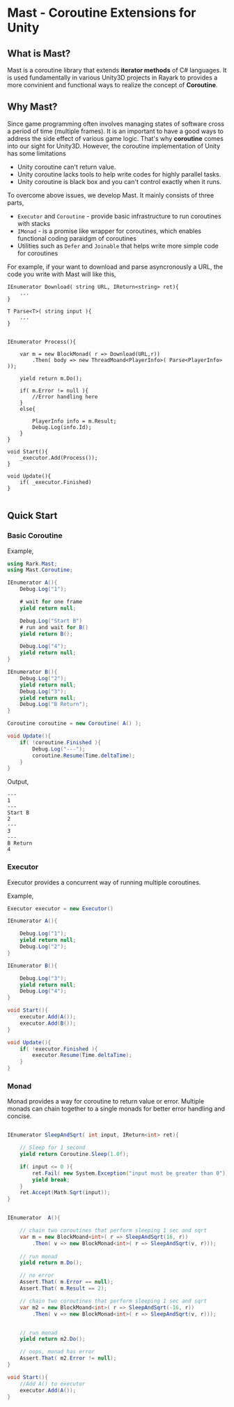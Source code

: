 # Mast - Coroutine Extensions for Unity

## What is Mast?
Mast is a coroutine library that extends **iterator methods** of C# languages. It is used fundamentally in various Unity3D projects in Rayark to provides a more convinient and functional ways to realize the concept of **Coroutine**.



## Why Mast?

Since game programming often involves managing states of software cross a period of time (multiple frames). It is an important to have a good ways to address the side effect of various game logic. That's why **coroutine** comes into our sight for Unity3D. However, the coroutine implementation of Unity has some limitations
- Unity coroutine can't return value.
- Unity coroutine lacks tools to help write codes for highly parallel tasks.
- Unity coroutine is black box and you can't control exactly when it runs.

To overcome above issues, we develop Mast. It mainly consists of three parts,
- `Executor` and `Coroutine` - provide basic infrastructure to run coroutines with stacks
- `IMonad` - is a promise like wrapper for coroutines, which enables functional coding paraidgm of coroutines
- Utilities such as `Defer` and `Joinable` that helps write more simple code for coroutines



For example, if your want to download and parse asyncronously a URL, the code you write with Mast will like this,

```
IEnumerator Download( string URL, IReturn<string> ret){
    ...
}

T Parse<T>( string input ){
    ...
}


IEnumerator Process(){

    var m = new BlockMonad( r => Download(URL,r))
        .Then( body => new ThreadMoand<PlayerInfo>( Parse<PlayerInfo> ));

    yield return m.Do();

    if( m.Error != null ){
        //Error handling here
    }
    else{

        PlayerInfo info = m.Result;
        Debug.Log(info.Id);
    }
}

void Start(){
    _executor.Add(Process());
}

void Update(){
    if( _executor.Finished)
}


``` 


## Quick Start

### Basic Coroutine

Example,
```csharp
using Rark.Mast;
using Mast.Coroutine;

IEnumerator A(){
    Debug.Log("1");

    # wait for one frame
    yield return null;

    Debug.Log("Start B")
    # run and wait for B()
    yield return B();

    Debug.Log("4");
    yield return null;
}

IEnumerator B(){
    Debug.Log("2");
    yield return null;
    Debug.Log("3");
    yield return null;
    Debug.Log("B Return");
}

Coroutine coroutine = new Coroutine( A() );

void Update(){
    if( !coroutine.Finished ){
        Debug.Log("---");
        coroutine.Resume(Time.deltaTime);
    }
}
```

Output,
```
---
1
---
Start B
2
---
3
---
B Return
4
```

### Executor

Executor provides a concurrent way of running multiple coroutines.

Example,
```csharp
Executor executor = new Executor()

IEnumerator A(){

    Debug.Log("1");
    yield return null;
    Debug.Log("2");
}

IEnumerator B(){

    Debug.Log("3");
    yield return null;
    Debug.Log("4");
}

void Start(){
    executor.Add(A());
    executor.Add(B());
}

void Update(){
    if( !executor.Finished ){
        executor.Resume(Time.deltaTime);
    }
}
```

### Monad

Monad provides a way for coroutine to return value or error. Multiple monads can chain together to a single monads for better error handling and concise.

```csharp

IEnumerator SleepAndSqrt( int input, IReturn<int> ret){

    // Sleep for 1 second
    yield return Coroutine.Sleep(1.0f);

    if( input <= 0 ){
        ret.Fail( new System.Exception("input must be greater than 0"));
        yield break;
    }
    ret.Accept(Math.Sqrt(input));
}


IEnumerator  A(){

    // chain two coroutines that perform sleeping 1 sec and sqrt
    var m = new BlockMoand<int>( r => SleepAndSqrt(16, r))
        .Then( v => new BlockMonad<int>( r => SleepAndSqrt(v, r)));
    
    // run monad
    yield return m.Do();

    // no error
    Assert.That( m.Error == null);
    Assert.That( m.Result == 2);

    // chain two coroutines that perform sleeping 1 sec and sqrt
    var m2 = new BlockMoand<int>( r => SleepAndSqrt(-16, r))
        .Then( v => new BlockMonad<int>( r => SleepAndSqrt(v, r)));


    // run monad
    yield return m2.Do();

    // oops, monad has error
    Assert.That( m2.Error != null);
}

void Start(){
    //Add A() to executor
    executor.Add(A());
}
```



